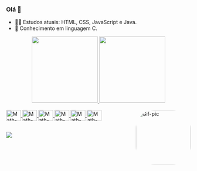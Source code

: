 ### Olá :robot:	

- :mage_man:	 Estudos atuais: HTML, CSS, JavaScript e Java.
- :panda_face: Conhecimento em linguagem C.

<div align="center">
  <a href="https://github.com/Theuz6">
  <img height="180em" src="https://github-readme-stats.vercel.app/api?username=Theuz6&show_icons=true&theme=dark&include_all_commits=true&count_private=true"/>
  <img height="180em" src="https://github-readme-stats.vercel.app/api/top-langs/?username=Theuz6&layout=compact&langs_count=7&theme=dark"/>
</div>
  <div style="display: inline_block"><br>
  <img align="center" alt="Math-Js" height="30" width="40" src="https://cdn.jsdelivr.net/gh/devicons/devicon/icons/javascript/javascript-original.svg">
  <img align="center" alt="Math-HTML" height="30" width="40" src="https://cdn.jsdelivr.net/gh/devicons/devicon/icons/html5/html5-original.svg">
  <img align="center" alt="Math-CSS" height="30" width="40" src="https://cdn.jsdelivr.net/gh/devicons/devicon/icons/css3/css3-original.svg">
  <img align="center" alt="Math-C" height="30" width="40" src="https://cdn.jsdelivr.net/gh/devicons/devicon/icons/c/c-original.svg">
  <img align="center" alt="Math-Java" height="30" width="40" src="https://cdn.jsdelivr.net/gh/devicons/devicon/icons/java/java-original.svg">
  <img align="center" alt="Math-VSC"  height="30" width="40" src="https://cdn.jsdelivr.net/gh/devicons/devicon/icons/vscode/vscode-original.svg">
     <img align="right" alt="Gif-pic" height="150" style="border-radius:50px;" src="https://art.ngfiles.com/images/2010000/2010873_zorropa_black-mage-supreme-victory.gif?f1628732790">
    
  

  
  ##
  
  <div>
   
  <a href="https://instagram.com/theuz_lz" target="_blank"><img src="https://img.shields.io/badge/-Instagram-%23E4405F?style=for-the-badge&logo=instagram&logoColor=white" target="_blank"></a> 
  </div>
 
